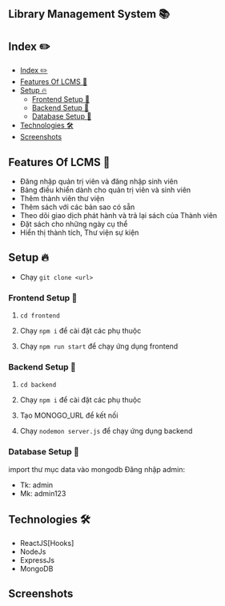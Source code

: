 ## Library Management System 📚


## Index ✏️
- [Index ✏️](#index-️)
- [Features Of LCMS 🚀](#features-of-lcms-)
- [Setup 🔥](#setup-)
  - [Frontend Setup 🍧](#frontend-setup-)
  - [Backend Setup 🍿](#backend-setup-)
  - [Database Setup 🍿](#database-setup-)
- [Technologies 🛠](#technologies-)
- [Screenshots](#screenshots)

## Features Of LCMS 🚀

- Đăng nhập quản trị viên và đăng nhập sinh viên
- Bảng điều khiển dành cho quản trị viên và sinh viên
- Thêm thành viên thư viện
- Thêm sách với các bản sao có sẵn
- Theo dõi giao dịch phát hành và trả lại sách của Thành viên
- Đặt sách cho những ngày cụ thể
- Hiển thị thành tích, Thư viện sự kiện

## Setup 🔥
  - Chạy `git clone <url>`

### Frontend Setup 🍧

1. `cd frontend`

2. Chạy `npm i` để cài đặt các phụ thuộc

3. Chạy `npm run start` để chạy ứng dụng frontend 

### Backend Setup 🍿

1.  `cd backend`

2. Chạy `npm i` để cài đặt các phụ thuộc

3. Tạo MONOGO_URL để kết nối 

4. Chạy `nodemon server.js` để chạy ứng dụng backend 

### Database Setup 🍿
import thư mục data vào mongodb
Đăng nhập admin:
- Tk: admin
- Mk: admin123
## Technologies 🛠

- ReactJS[Hooks]
- NodeJs
- ExpressJs
- MongoDB

## Screenshots
